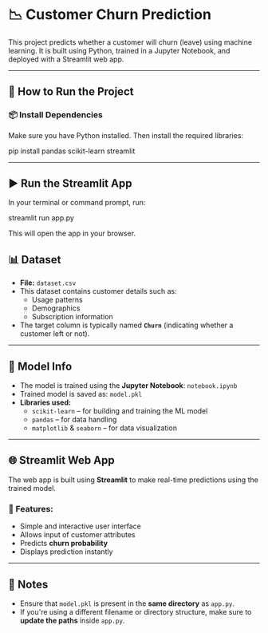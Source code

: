 # 📉 Customer Churn Prediction

This project predicts whether a customer will churn (leave) using machine learning. It is built using Python, trained in a Jupyter Notebook, and deployed with a Streamlit web app.

---

## 🚀 How to Run the Project

### 📦 Install Dependencies

Make sure you have Python installed. Then install the required libraries:

pip install pandas scikit-learn streamlit

---

## ▶️ Run the Streamlit App
In your terminal or command prompt, run:

streamlit run app.py

This will open the app in your browser.

## 📊 Dataset

- **File:** `dataset.csv`
- This dataset contains customer details such as:
  - Usage patterns
  - Demographics
  - Subscription information
- The target column is typically named **`Churn`** (indicating whether a customer left or not).

---


## 🧠 Model Info

- The model is trained using the **Jupyter Notebook**: `notebook.ipynb`
- Trained model is saved as: `model.pkl`
- **Libraries used:**
  - `scikit-learn` – for building and training the ML model
  - `pandas` – for data handling
  - `matplotlib` & `seaborn` – for data visualization

---

## 🌐 Streamlit Web App

The web app is built using **Streamlit** to make real-time predictions using the trained model.

### 🔧 Features:
- Simple and interactive user interface
- Allows input of customer attributes
- Predicts **churn probability**
- Displays prediction instantly

---

## 📌 Notes

- Ensure that `model.pkl` is present in the **same directory** as `app.py`.
- If you're using a different filename or directory structure, make sure to **update the paths** inside `app.py`.
